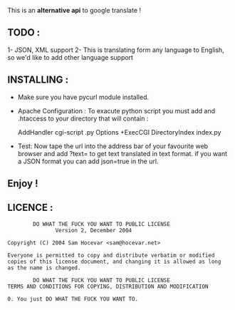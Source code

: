 This is an **alternative api** to google translate !


## TODO :

   1- JSON, XML support
   2- This is translating form any language to English, so we'd like to add other language support 


## INSTALLING : 

* Make sure you have pycurl module installed.  
* Apache Configuration : 
To exacute python script you must add and .htaccess to your directory that will contain : 

   AddHandler cgi-script .py
   Options +ExecCGI
   DirectoryIndex index.py

* Test:
Now tape the url into the address bar of your favourite web browser and add ?text=<your text to translate> 
to get text translated in text format. if you want a JSON format you can add json=true in the url.

Enjoy ! 
--------------------------------------------------------------------------------------
## LICENCE	:
			DO WHAT THE FUCK YOU WANT TO PUBLIC LICENSE
                   Version 2, December 2004

	Copyright (C) 2004 Sam Hocevar <sam@hocevar.net>

	Everyone is permitted to copy and distribute verbatim or modified
	copies of this license document, and changing it is allowed as long
	as the name is changed.

			DO WHAT THE FUCK YOU WANT TO PUBLIC LICENSE
	TERMS AND CONDITIONS FOR COPYING, DISTRIBUTION AND MODIFICATION

	0. You just DO WHAT THE FUCK YOU WANT TO.


